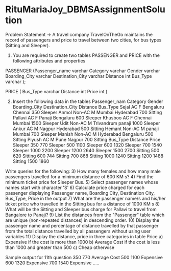 # RituMariaJoy_DBMSAssignmentSolution

Problem Statement →
A travel company TravelOnTheGo maintains the record of passengers and price to travel
between two cities, for bus types (Sitting and Sleeper).
1) You are required to create two tables PASSENGER and PRICE with the following
attributes and properties

PASSENGER
(Passenger_name varchar
Category varchar
Gender varchar
Boarding_City varchar
Destination_City varchar
Distance int
Bus_Type varchar
);

PRICE
(
Bus_Type varchar
Distance int
Price int
)

2) Insert the following data in the tables
Passenger_nam Category Gender Boarding_City Destination_City Distance Bus_Type
Sejal AC F Bengaluru Chennai 350 Sleeper
Anmol Non-AC M Mumbai Hyderabad 700 Sitting
Pallavi AC F Panaji Bengaluru 600 Sleeper
Khusboo AC F Chennai Mumbai 1500 Sleeper
Udit Non-AC M Trivandrum panaji 1000 Sleeper
Ankur AC M Nagpur Hyderabad 500 Sitting
Hemant Non-AC M panaji Mumbai 700 Sleeper
Manish Non-AC M Hyderabad Bengaluru 500 Sitting
Piyush AC M Pune Nagpur 700 Sitting
Bus_Type Distance Price
Sleeper 350 770
Sleeper 500 1100
Sleeper 600 1320
Sleeper 700 1540
Sleeper 1000 2200
Sleeper 1200 2640
Sleeper 1500 2700
Sitting 500 620
Sitting 600 744
Sitting 700 868
Sitting 1000 1240
Sitting 1200 1488
Sitting 1500 1860


Write queries for the following:
3) How many females and how many male passengers travelled for a minimum distance of
600 KM s?
4) Find the minimum ticket price for Sleeper Bus.
5) Select passenger names whose names start with character 'S'
6) Calculate price charged for each passenger displaying Passenger name, Boarding City,
Destination City, Bus_Type, Price in the output
7) What are the passenger name/s and his/her ticket price who travelled in the Sitting bus
for a distance of 1000 KM s
8) What will be the Sitting and Sleeper bus charge for Pallavi to travel from Bangalore to
Panaji?
9) List the distances from the "Passenger" table which are unique (non-repeated
distances) in descending order.
10) Display the passenger name and percentage of distance travelled by that passenger
from the total distance travelled by all passengers without using user variables
11) Display the distance, price in three categories in table Price
a) Expensive if the cost is more than 1000
b) Average Cost if the cost is less than 1000 and greater than 500
c) Cheap otherwise


Sample output for 11th question
350 770 Average
Cost
500 1100 Expensive
600 1320 Expensive
700 1540 Expensive
…..
